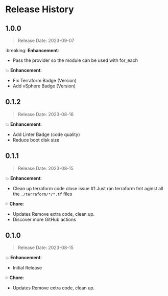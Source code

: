 # Release History

## 1.0.0

> Release Date: 2023-09-07

:breaking: **Enhancement**:

- Pass the provider so the module can be used with for_each

:boom: **Enhancement**:

- Fix Terraform Badge (Version)
- Add vSphere Badge (Version)

## 0.1.2

> Release Date: 2023-08-16

:boom: **Enhancement**:

- Add Linter Badge (code quality)
- Reduce boot disk size

## 0.1.1

> Release Date: 2023-08-15

:boom: **Enhancement**:

- Clean up terraform code close issue #1
Just ran terraform fmt aginst all the `./terraform/*/*.tf` files

:sweat_drops: **Chore**:

- Updates Remove extra code, clean up.
- Discover more GitHub actions

## 0.1.0

> Release Date: 2023-08-15

:boom: **Enhancement**:

- Initial Release

:sweat_drops: **Chore**:

- Updates Remove extra code, clean up.
